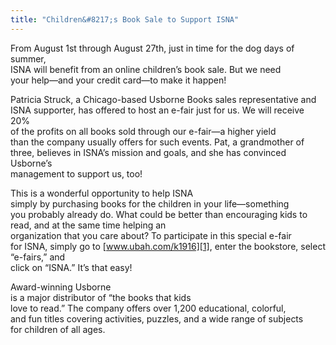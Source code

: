```yaml
---
title: "Children&#8217;s Book Sale to Support ISNA"
---
```


  


From August 1st through August 27th, just in time for the dog days of summer,  
ISNA will benefit from an online children&#8217;s book sale. But we need  
your help&#8212;and your credit card&#8212;to make it happen!

  


Patricia Struck, a Chicago-based Usborne Books sales representative and  
ISNA supporter, has offered to host an e-fair just for us. We will receive  
20%  
of the profits on all books sold through our e-fair&#8212;a higher yield  
than the company usually offers for such events. Pat, a grandmother of  
three, believes in ISNA&#8217;s mission and goals, and she has convinced  
Usborne&#8217;s  
management to support us, too!

  


This is a wonderful opportunity to help ISNA  
simply by purchasing books for the children in your life&#8212;something  
you probably already do. What could be better than encouraging kids to  
read, and at the same time helping an  
organization that you care about? To participate in this special e-fair  
for ISNA, simply go to [www.ubah.com/k1916][1], enter the bookstore, select &#8220;e-fairs,&#8221; and  
click on &#8220;ISNA.&#8221; It&#8217;s that easy!

  


Award-winning Usborne  
is a major distributor of &#8220;the books that kids  
love to read.&#8221; The company offers over 1,200 educational, colorful,  
and fun titles covering activities, puzzles, and a wide range of subjects  
for children of all ages.

 [1]: http://www.ubah.com/k1916